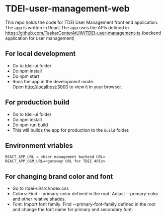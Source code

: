 # TDEI-user-management-web

This repo holds the code for TDEI User Management front end application. The app is written in React
The app uses the APIs defined in https://github.com/TaskarCenterAtUW/TDEI-user-management-ts (backend application for user management)

## For local development

- Go to tdei-ui folder
- Do npm install
- Do npm start
- Runs the app in the development mode.\
Open [http://localhost:3000](http://localhost:3000) to view it in your browser.

## For production build

- Go to tdei-ui folder
- Do npm install
- Do npm run build
- This will builds the app for production to the `build` folder.


## Environment vriables

```shell
REACT_APP_URL = <User management backend URL>
REACT_APP_OSM_URL=<gateway URL for TDEI APIs>
```

## For changing brand color and font

- Go to /tdei-ui/src/index.css
- Colors: Find --primary-color defined in the root.  Adjust --primary-color and other relative shades.
- Font: Import font family. Find --primary-font-family defined in the root and change the font name for primary and secondary font.  